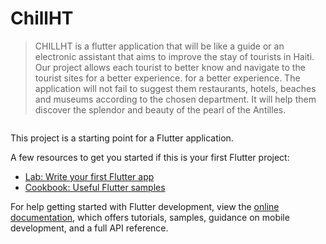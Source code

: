 # ChillHT

> CHILLHT is a flutter application that will be like a guide or an electronic assistant
that aims to improve the stay of tourists in Haiti. Our project
allows each tourist to better know and navigate to the tourist sites for a better experience.
for a better experience. The application will not fail to suggest them
restaurants, hotels, beaches and museums according to the chosen department. It will help them discover
the splendor and beauty of the pearl of the Antilles.


<img src='chill.gif' title='' width='' alt='' />

This project is a starting point for a Flutter application.

A few resources to get you started if this is your first Flutter project:

- [Lab: Write your first Flutter app](https://docs.flutter.dev/get-started/codelab)
- [Cookbook: Useful Flutter samples](https://docs.flutter.dev/cookbook)

For help getting started with Flutter development, view the
[online documentation](https://docs.flutter.dev/), which offers tutorials,
samples, guidance on mobile development, and a full API reference.
